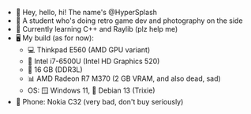 - 👋 Hey, hello, hi! The name's @HyperSplash
- 👀 A student who's doing retro game dev and photography on the side
- 🌱 Currently learning C++ and Raylib (plz help me)
- 🖥️ My build (as for now):
  - 💻 Thinkpad E560 (AMD GPU variant)
  - 💽 Intel i7-6500U (Intel HD Graphics 520)
  - 🚀 16 GB (DDR3L)
  - 📊 AMD Radeon R7 M370 (2 GB VRAM, and also dead, sad)
  - OS: 🪟 Windows 11, 🐧 Debian 13 (Trixie)
- 📱 Phone: Nokia C32 (very bad, don't buy seriously)

<!---
hypersplash/HyperSplash is a ✨ special ✨ repository because its `README.md` (this file) appears on your GitHub profile.
You can click the Preview link to take a look at your changes.
--->
